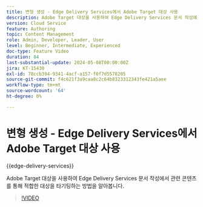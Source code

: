```yaml
---
title: 변형 생성 - Edge Delivery Services에서 Adobe Target 대상 사용
description: Adobe Target 대상을 사용하여 Edge Delivery Services 문서 작성에서 관련 콘텐츠를 통해 적합한 대상을 타기팅하는 방법을 알아봅니다.
version: Cloud Service
feature: Authoring
topic: Content Management
role: Admin, Developer, Leader, User
level: Beginner, Intermediate, Experienced
doc-type: Feature Video
duration: 84
last-substantial-update: 2024-05-08T00:00:00Z
jira: KT-15430
exl-id: 78ccb394-9341-4acf-a157-f0f7d5578205
source-git-commit: f4c621f3a9caa8c2c64b8323312343fe421a5aee
workflow-type: tm+mt
source-wordcount: '64'
ht-degree: 0%

---
```


# 변형 생성 - Edge Delivery Services에서 Adobe Target 대상 사용

{{edge-delivery-services}}

Adobe Target 대상을 사용하여 Edge Delivery Services 문서 작성에서 관련 콘텐츠를 통해 적합한 대상을 타기팅하는 방법을 알아봅니다.

>[!VIDEO](https://video.tv.adobe.com/v/3428792/?learn=on)

